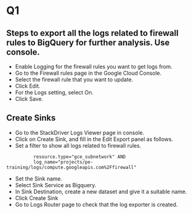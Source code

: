 # Q1

##  Steps to export all the logs related to firewall rules to BigQuery for further analysis. Use console.
* Enable Logging for the firewall rules you want to get logs from.
* Go to the Firewall rules page in the Google Cloud Console.
* Select the firewall rule that you want to update.
* Click Edit.
* For the Logs setting, select On.
* Click Save.

## Create Sinks

* Go to the StackDriver Logs Viewer page in console.
* Click on Create Sink, and fill in the Edit Export panel as follows.
* Set a filter to show all logs related to firewall rules.
```
          resource.type="gce_subnetwork" AND
          log_name="projects/pe-training/logs/compute.googleapis.com%2Ffirewall"
```
* Set the Sink name.
* Select Sink Service as Bigquery.
* In Sink Destination, create a new dataset and give it a suitable name.
* Click Create Sink
* Go to Logs Router page to check that the log exporter is created.
